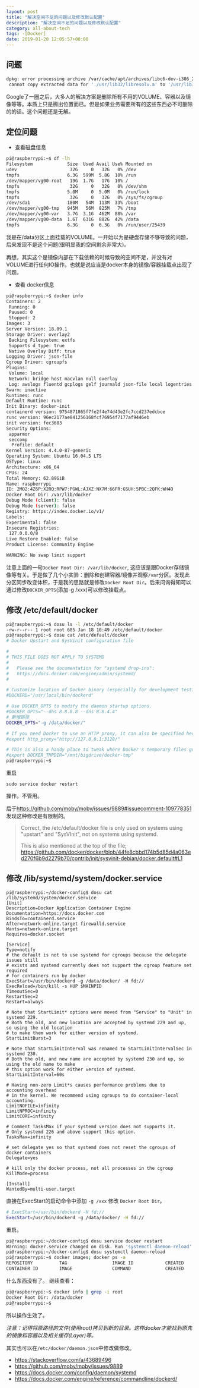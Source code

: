 ```yaml
---
layout: post
title: "解决空间不足的问题以及修改默认配置"
description: "解决空间不足的问题以及修改默认配置"
category: all-about-tech
tags: -[Docker]
date: 2019-01-20 12:05:57+00:00
---
```



## 问题

```bash
dpkg: error processing archive /var/cache/apt/archives/libc6-dev-i386_2.23-0ubuntu10_amd64.deb (--unpack):
 cannot copy extracted data for './usr/lib32/libresolv.a' to '/usr/lib32/libresolv.a.dpkg-new': failed to write (No space left on device)
```

Google了一圈之后，大多人的解决方案是删除所有不用的VOLUME、容器以及镜像等等。本质上只是腾出位置而已。但是如果业务需要所有的这些东西必不可删除的的话。这个问题还是无解。

## 定位问题

- 查看磁盘信息

```bash
pi@raspberrypi:~$ df -lh
Filesystem             Size  Used Avail Use% Mounted on
udev                    32G     0   32G   0% /dev
tmpfs                  6.3G  599M  5.8G  10% /run
/dev/mapper/vg00-root   19G  1.7G   17G  10% /
tmpfs                   32G     0   32G   0% /dev/shm
tmpfs                  5.0M     0  5.0M   0% /run/lock
tmpfs                   32G     0   32G   0% /sys/fs/cgroup
/dev/sda1              180M   54M  113M  33% /boot
/dev/mapper/vg00-tmp   945M   56M  825M   7% /tmp
/dev/mapper/vg00-var   3.7G  3.1G  462M  88% /var
/dev/mapper/vg00-data  1.6T  631G  882G  42% /data
tmpfs                  6.3G     0  6.3G   0% /run/user/25439
```

我是在/data分区上面挂载的VOLUME。一开始以为是硬盘存储不够导致的问题，后来发现不是这个问题(很明显我的空间剩余非常大)。

再想，其实这个是镜像内部在下载依赖的时候导致的空间不足，并没有对VOLUME进行任何IO操作。也就是说应当是docker本身的镜像/容器挂载点出现了问题。

- 查看 docker信息

```bash
pi@raspberrypi:~$ docker info
Containers: 2
 Running: 0
 Paused: 0
 Stopped: 2
Images: 3
Server Version: 18.09.1
Storage Driver: overlay2
 Backing Filesystem: extfs
 Supports d_type: true
 Native Overlay Diff: true
Logging Driver: json-file
Cgroup Driver: cgroupfs
Plugins:
 Volume: local
 Network: bridge host macvlan null overlay
 Log: awslogs fluentd gcplogs gelf journald json-file local logentries splunk syslog
Swarm: inactive
Runtimes: runc
Default Runtime: runc
Init Binary: docker-init
containerd version: 9754871865f7fe2f4e74d43e2fc7ccd237edcbce
runc version: 96ec2177ae841256168fcf76954f7177af9446eb
init version: fec3683
Security Options:
 apparmor
 seccomp
  Profile: default
Kernel Version: 4.4.0-87-generic
Operating System: Ubuntu 16.04.5 LTS
OSType: linux
Architecture: x86_64
CPUs: 24
Total Memory: 62.89GiB
Name: raspberrypi
ID: 2MO2:4Z6P:X2RQ:RPW7:PGWL:AJXZ:NX7M:66FR:GSUH:5PBC:2QFK:WH4O
Docker Root Dir: /var/lib/docker
Debug Mode (client): false
Debug Mode (server): false
Registry: https://index.docker.io/v1/
Labels:
Experimental: false
Insecure Registries:
 127.0.0.0/8
Live Restore Enabled: false
Product License: Community Engine

WARNING: No swap limit support
```

注意上面的一句`Docker Root Dir: /var/lib/docker`, 这应该是跟Docker存储镜像等有关。于是做了几个小实验：删除和创建容器/镜像并观察`/var`分区。发现此分区同步改变体积，于是我的思路就是修改`Docker Root Dir`。后来问询得知可以通过修改`DOCKER_OPTS`(添加-g /xxx)可以修改挂载点。

## 修改 /etc/default/docker

```bash
pi@raspberrypi:~$ dosu ls -l /etc/default/docker
-rw-r--r-- 1 root root 685 Jan 18 10:49 /etc/default/docker
pi@raspberrypi:~$ dosu cat /etc/default/docker
# Docker Upstart and SysVinit configuration file

#
# THIS FILE DOES NOT APPLY TO SYSTEMD
#
#   Please see the documentation for "systemd drop-ins":
#   https://docs.docker.com/engine/admin/systemd/
#

# Customize location of Docker binary (especially for development testing).
#DOCKERD="/usr/local/bin/dockerd"

# Use DOCKER_OPTS to modify the daemon startup options.
#DOCKER_OPTS="--dns 8.8.8.8 --dns 8.8.4.4"
# 新增路径
DOCKER_OPTS="-g /data/docker/"

# If you need Docker to use an HTTP proxy, it can also be specified here.
#export http_proxy="http://127.0.0.1:3128/"

# This is also a handy place to tweak where Docker's temporary files go.
#export DOCKER_TMPDIR="/mnt/bigdrive/docker-tmp"
pi@raspberrypi:~$
```

重启

```
sudo service docker restart
```

操作。不管用。

后于<https://github.com/moby/moby/issues/9889#issuecomment-109778351>发现这种修改是有限制的。

> Correct, the /etc/default/docker file is only used on systems using "upstart" and "SysVInit", not on systems using systemd.
>
> This is also mentioned at the top of the file;
> https://github.com/docker/docker/blob/44fe8cbbd174b5d85d4a063ed270f6b9d2279b70/contrib/init/sysvinit-debian/docker.default#L1

## 修改 /lib/systemd/system/docker.service

```
pi@raspberrypi:~/docker-config$ dosu cat /lib/systemd/system/docker.service
[Unit]
Description=Docker Application Container Engine
Documentation=https://docs.docker.com
BindsTo=containerd.service
After=network-online.target firewalld.service
Wants=network-online.target
Requires=docker.socket

[Service]
Type=notify
# the default is not to use systemd for cgroups because the delegate issues still
# exists and systemd currently does not support the cgroup feature set required
# for containers run by docker
ExecStart=/usr/bin/dockerd -g /data/docker/ -H fd://
ExecReload=/bin/kill -s HUP $MAINPID
TimeoutSec=0
RestartSec=2
Restart=always

# Note that StartLimit* options were moved from "Service" to "Unit" in systemd 229.
# Both the old, and new location are accepted by systemd 229 and up, so using the old location
# to make them work for either version of systemd.
StartLimitBurst=3

# Note that StartLimitInterval was renamed to StartLimitIntervalSec in systemd 230.
# Both the old, and new name are accepted by systemd 230 and up, so using the old name to make
# this option work for either version of systemd.
StartLimitInterval=60s

# Having non-zero Limit*s causes performance problems due to accounting overhead
# in the kernel. We recommend using cgroups to do container-local accounting.
LimitNOFILE=infinity
LimitNPROC=infinity
LimitCORE=infinity

# Comment TasksMax if your systemd version does not supports it.
# Only systemd 226 and above support this option.
TasksMax=infinity

# set delegate yes so that systemd does not reset the cgroups of docker containers
Delegate=yes

# kill only the docker process, not all processes in the cgroup
KillMode=process

[Install]
WantedBy=multi-user.target
```

直接在ExecStart的启动命令中添加 `-g /xxx` 修改 `Docker Root Dir`。

```bash
# ExecStart=/usr/bin/dockerd -H fd://
ExecStart=/usr/bin/dockerd -g /data/docker/ -H fd://
```

重启。

```bash
pi@raspberrypi:~/docker-config$ dosu service docker restart
Warning: docker.service changed on disk. Run 'systemctl daemon-reload' to reload units.
pi@raspberrypi:~/docker-config$ dosu systemctl daemon-reload
pi@raspberrypi:~$ docker images; docker ps -a
REPOSITORY          TAG                 IMAGE ID            CREATED             SIZE
CONTAINER ID        IMAGE               COMMAND             CREATED             STATUS
```

什么东西没有了。 继续查看：

```bash
pi@raspberrypi:~$ docker info | grep -i root
Docker Root Dir: /data/docker
pi@raspberrypi:~$
```

所以操作生效了。

*注意：记得将原路径的文件(使用root)拷贝到新的目录。这样docker才能找到原先的镜像和容器以及相关缓存(Layer)等。*


其实也可以在`/etc/docker/daemon.json`中修改做修改。

- <https://stackoverflow.com/a/43689496>
- <https://github.com/moby/moby/issues/9889>
- <https://docs.docker.com/config/daemon/systemd>
- <https://docs.docker.com/engine/reference/commandline/dockerd/>